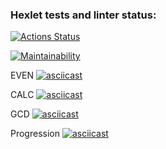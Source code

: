 ### Hexlet tests and linter status:
[![Actions Status](https://github.com/a-a-nag/java-project-61/actions/workflows/hexlet-check.yml/badge.svg)](https://github.com/a-a-nag/java-project-61/actions)

[![Maintainability](https://api.codeclimate.com/v1/badges/28079485ea27e8881b5f/maintainability)](https://codeclimate.com/github/a-a-nag/java-project-61/maintainability)

EVEN
[![asciicast](https://asciinema.org/a/DmhjpijuHZKdhky4Yr1QVdhAq.svg)](https://asciinema.org/a/DmhjpijuHZKdhky4Yr1QVdhAq)

CALC
[![asciicast](https://asciinema.org/a/2fGv5wRlgZvcaNb78V8RjnSbF.svg)](https://asciinema.org/a/2fGv5wRlgZvcaNb78V8RjnSbF)

GCD
[![asciicast](https://asciinema.org/a/Xm8FWYzvfJ1dmOzLGZwq1fmkd.svg)](https://asciinema.org/a/Xm8FWYzvfJ1dmOzLGZwq1fmkd)

Progression
[![asciicast](https://asciinema.org/a/LiGCPTNwwcq9MsDXtLWq77mrn.svg)](https://asciinema.org/a/LiGCPTNwwcq9MsDXtLWq77mrn)
